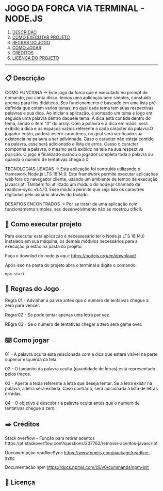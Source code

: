 # JOGO DA FORCA VIA TERMINAL - NODE.JS

 1. [DESCRIÇÃO](#desc)
 2. [COMO EXECUTAR PROJETO](#run)
 3. [REGRAS DO JOGO](#regra)
 4. [COMO JOGAR](#play)
 5. [CRÉDITOS](#cred)
 6. [LICENÇA DO PROJETO](#lic)
*********

<div id='desc'/>

## 📋 Descrição
<p><p/>
COMO FUNCIONA -> Este jogo da forca que é executado no prompt de comando, por conta disso, temos uma aplicação bem simples, constuída apenas para fins didáticos. Seu funcionamento é baseado em uma lista pré-definida que cotém varios temas, no qual cada tema tem suas respectivas palavras e sua dica. Ao iniciar a aplicação, é sorteado um tema e logo em seguida uma palavra dentro daquele tema. A dica está contida dentro do tema, sendo o item "0" do array. Com a palavra e a dica em mãos, será exibido a dica e os espaços vazios referente a cada caracter da palavra.O jogador então, poderá inserir caracteres, no qual será verificado sua existencia na palavra a ser adivinhada. Caso o caracter não esteja contido na palavra, esse será adicionado e lista de erros. Casso o caracter componha a palavra, o mesmo será exibido na tela na sua respectiva posição. O jogo é finalizado quando o jogador completa toda a palavra ou quando o numero de tentativas chega a 0.

TECNOLOGIAS USADAS -> Esta aplicação foi contruída utilizando o framework Node.js LTS 18.14.0. Este framework permite executar aplicações web fora do navegador cliente, usando um ambiente de tempo de execução javascript. Também foi utilizado um módulo do node.js chamado de readline-sync v1.4.10. Esse módulo permite que seja lido os caractres digitados pelo usuário através do taclado.

DESAFIOS ENCONTRADOS -> Por se tratar de uma aplicação com funcionamento simples, seu desenvolvimento não se mostrou difícil.

<div id='run'/>

## 🔧 Como executar projeto
<p><p/>
Para executar esta aplicação é necessesário ter o Node.js LTS 18.14.0 instalado em sua máquina, os demais módulos necessários para a execução já estão na pasta do projeto. 
    
Faça o downlod do node.js aqui: https://nodejs.org/en/download/

Após isso na pasta do projeto abra o terminal e digite o comando:

```
npm start
```
<div id='regra'/>

## 📌 Regras do Jogo
<p><p/>
Regra 01 - Advinhar a palvra antes que o numero de tentaivas chegue a zero para vencer.

Regra 02 - Se pode tentar apenas uma letra por vez.

REgra 03 - Se o numero de tentativas chegar a zero será game over.

<div id='play'/>

## ⌨️ Como jogar
<p><p/>
01 - A palavra oculta está relacionada com a dica que estará visível na parte superior esquerda da tela.

02 - O tamanho da palavra oculta (quantidade de letras) está representado pelos traços.

03 - Aperte a tecla referente a letra que deseja tentar. Se a letra existir na palavra, a letra será exibida. Caso contrário, será adicionada a lista de letras erradas.

04 - O objetivo é descobrir a palavra oculta antes que o numero de tentativas chegue a zero.

<div id='cred'/>

## ✒️ Créditos
<p><p/>
Stack overflow - Função para retirar acentos
https://pt.stackoverflow.com/questions/237762/remover-acentos-javascript

Documentação readlineSync
https://www.npmjs.com/package/readline-sync

Documentação npm
https://docs.npmjs.com/cli/v6/commands/npm-init

<div id='lic'/>

## 📄 Licença
<p><p/>
